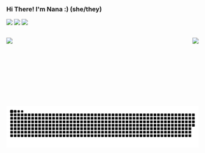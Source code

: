 ### Hi There! I'm Nana :) (she/they)

   <div>
  <a href="https://instagram.com/prazer.nanna" target="_blank"><img src="https://img.shields.io/badge/-Instagram-%23E4405F?style=for-the-badge&logo=instagram&logoColor=white" target="_blank"></a>
  <a href = "mailto:giosilva.3008@gmail.com"><img src="https://img.shields.io/badge/-Gmail-%23333?style=for-the-badge&logo=gmail&logoColor=white" target="_blank"></a>
  <a href="https://www.linkedin.com/in/agiovanasilva" target="_blank"><img src="https://img.shields.io/badge/-LinkedIn-%230077B5?style=for-the-badge&logo=linkedin&logoColor=white" target="_blank"></a> 
    
  ##
  
</div>
<div align="center">
  <a href="https://github.com/giovansilva">
  <img align="left" height="180em" src="https://github-readme-stats.vercel.app/api?username=giovansilva&show_icons=true&theme=dark&include_all_commits=true&count_private=true"/>
  <img align="right" height="180em" src="https://github-readme-stats.vercel.app/api/top-langs/?username=giovansilva&layout=compact&langs_count=7&theme=dark"/>
</div> 
 
 ## 
    
 ![Snake animation](https://github.com/giovansilva/giovansilva/blob/output/github-contribution-grid-snake.svg)
 
</div> 
